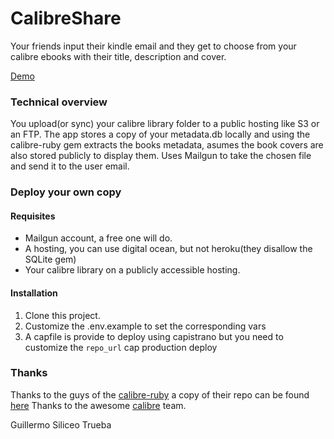 # CalibreShare

Your friends input their kindle email and they get to choose from your calibre ebooks with their title, description and cover.

[Demo](http://ebooks.grillermo.com/)

### Technical overview

You upload(or sync) your calibre library folder to a public hosting like S3 or an FTP. 
The app stores a copy of your metadata.db locally and using the calibre-ruby gem extracts the books metadata, asumes the book covers are also stored publicly to display them.
Uses Mailgun to take the chosen file and send it to the user email.

### Deploy your own copy

#### Requisites
- Mailgun account, a free one will do.
- A hosting, you can use digital ocean, but not heroku(they disallow the SQLite gem)
- Your calibre library on a publicly accessible hosting.

#### Installation

1. Clone this project.
2. Customize the .env.example to set the corresponding vars
3. A capfile is provide to deploy using capistrano but you need to customize the `repo_url` cap production deploy

### Thanks

Thanks to the guys of the [calibre-ruby](https://0xacab.org/pip/calibre-ruby) a copy of their repo can be found [here](https://github.com/grillermo/calibre-ruby)
Thanks to the awesome [calibre](https://calibre-ebook.com/) team.


Guillermo Siliceo Trueba

